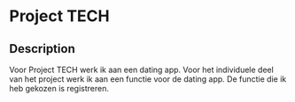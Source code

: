 # Project TECH

## Description
Voor Project TECH werk ik aan een dating app. Voor het individuele deel van het project werk ik aan een functie voor de dating app. De functie die ik heb gekozen is registreren.
